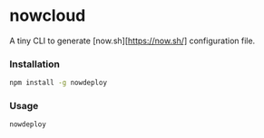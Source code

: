 # nowcloud

A tiny CLI to generate [now.sh][https://now.sh/] configuration file.

### Installation

```sh
npm install -g nowdeploy
```

### Usage

```sh
nowdeploy
```
